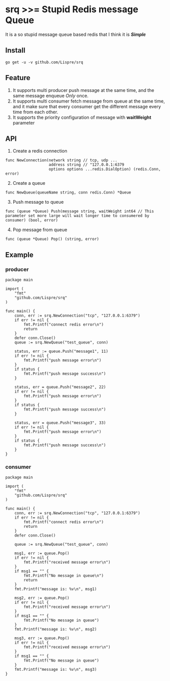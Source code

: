 # srq >>= Stupid Redis message Queue

It is a so stupid message queue based redis that I think it is ***Simple***

## Install

```
go get -u -v github.com/Lispre/srq
```

## Feature

1. It supports multi producer push message at the same time, and the same message enqueue *Only* once.
2. It supports multi consumer fetch message from queue at the same time, and it make sure that every consumer get the different message every time from each other.
3. It supports the priority configuration of message with **waitWeight** parameter

## API

1. Create a redis connection
```
func NewConnection(network string // tcp, udp ...
                   address string // "127.0.0.1:6379
                   options options ...redis.DialOption) (redis.Conn, error)
```
2. Create a queue
```
func NewQueue(queueName string, conn redis.Conn) *Queue
```
3. Push message to queue
```
func (queue *Queue) Push(message string, waitWeight int64 // This parameter set more large will wait longer time to consumered by consumer) (bool, error)
```
4. Pop message from queue
```
func (queue *Queue) Pop() (string, error)
```
## Example

### producer

```
package main

import (
	"fmt"
	"github.com/Lispre/srq"
)

func main() {
	conn, err := srq.NewConnection("tcp", "127.0.0.1:6379")
	if err != nil {
		fmt.Printf("connect redis error\n")
		return
	}
	defer conn.Close()
	queue := srq.NewQueue("test_queue", conn)

	status, err := queue.Push("message1", 11)
	if err != nil {
		fmt.Printf("push message error\n")
	}
	if status {
		fmt.Printf("push message success\n")
	}

	status, err = queue.Push("message2", 22)
	if err != nil {
		fmt.Printf("push message error\n")
	}
	if status {
		fmt.Printf("push message success\n")
	}

	status, err = queue.Push("message3", 33)
	if err != nil {
		fmt.Printf("push message error\n")
	}
	if status {
		fmt.Printf("push message success\n")
	}
}
```

### consumer

```
package main

import (
    "fmt"
    "github.com/Lispre/srq"
)

func main() {
    conn, err := srq.NewConnection("tcp", "127.0.0.1:6379")
    if err != nil {
        fmt.Printf("connect redis error\n")
        return
    }
    defer conn.Close()
    
    queue := srq.NewQueue("test_queue", conn)
    
    msg1, err := queue.Pop()
    if err != nil {
        fmt.Printf("received message error\n")
    }
    if msg1 == "" {
        fmt.Printf("No message in queue\n")
        return
    }
    fmt.Printf("message is: %v\n", msg1)
    
    msg2, err := queue.Pop()
    if err != nil {
        fmt.Printf("received message error\n")
    }
    if msg1 == "" {
        fmt.Printf("No message in queue")
    }
    fmt.Printf("message is: %v\n", msg2)
    
    msg3, err := queue.Pop()
    if err != nil {
        fmt.Printf("received message error\n")
    }
    if msg1 == "" {
        fmt.Printf("No message in queue")
    }
    fmt.Printf("message is: %v\n", msg3)
}
```
